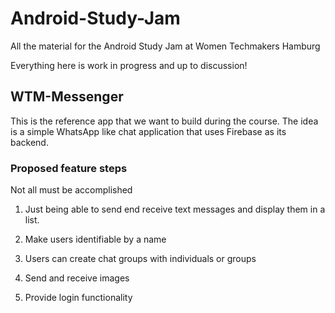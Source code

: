 # Android-Study-Jam
All the material for the Android Study Jam at Women Techmakers Hamburg

Everything here is work in progress and up to discussion!

## WTM-Messenger
This is the reference app that we want to build during the course. The idea is a simple WhatsApp like chat application that uses Firebase as its backend.

### Proposed feature steps
Not all must be accomplished

1. Just being able to send end receive text messages and display them in a list.

2. Make users identifiable by a name

3. Users can create chat groups with individuals or groups

4. Send and receive images

5. Provide login functionality
